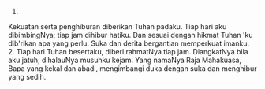 1.
Kekuatan serta penghiburan diberikan Tuhan padaku. Tiap hari
aku dibimbingNya; tiap jam dihibur hatiku. Dan sesuai dengan
hikmat Tuhan 'ku dib'rikan apa yang perlu. Suka dan derita
bergantian memperkuat imanku.
<br>
2.
Tiap hari Tuhan besertaku, diberi rahmatNya tiap jam. DiangkatNya
bila aku jatuh, dihalauNya musuhku kejam. Yang namaNya
Raja Mahakuasa, Bapa yang kekal dan abadi, mengimbangi duka
dengan suka dan menghibur yang sedih.